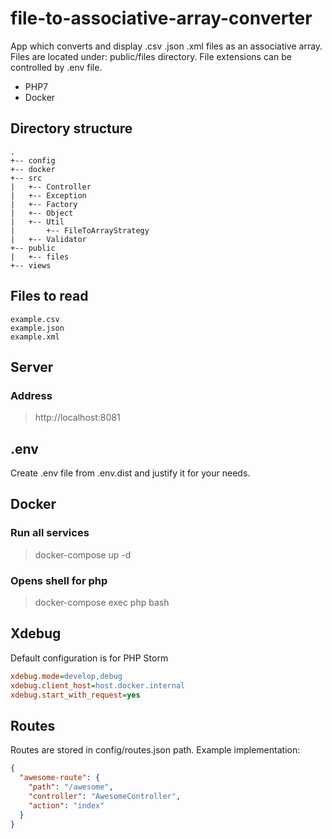 # file-to-associative-array-converter

App which converts and display .csv .json .xml files as an associative array. 
Files are located under: public/files directory. 
File extensions can be controlled by .env file.

- PHP7
- Docker

## Directory structure

```
.
+-- config
+-- docker
+-- src
|   +-- Controller
|   +-- Exception
|   +-- Factory
|   +-- Object
|   +-- Util
|       +-- FileToArrayStrategy
|   +-- Validator
+-- public
|   +-- files
+-- views
```

## Files to read

```
example.csv
example.json
example.xml
```

## Server

### Address

> http://localhost:8081

## .env
Create .env file from .env.dist and justify it for your needs. 

## Docker

### Run all services

> docker-compose up -d

### Opens shell for php

> docker-compose exec php bash


## Xdebug

Default configuration is for PHP Storm

```ini
xdebug.mode=develop,debug
xdebug.client_host=host.docker.internal
xdebug.start_with_request=yes
```

## Routes

Routes are stored in config/routes.json path. Example implementation:

```json
{
  "awesome-route": {
    "path": "/awesome",
    "controller": "AwesomeController",
    "action": "index"
  }
}
```
